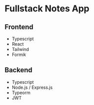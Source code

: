 # Fullstack Notes App

## Frontend
- Typescript
- React
- Tailwind
- Formik

## Backend
- Typescript
- Node.js / Express.js
- Typeorm
- JWT
